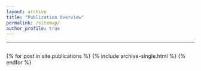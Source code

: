 ```yaml
---
layout: archive
title: "Publication Overview"
permalink: /sitemap/
author_profile: true
---
```


------

  <div style="text-align: center; margin-top: 2em;">
  <script type="text/javascript" id="clustrmaps" 
    src="https://clustrmaps.com/map_v2.js?d=sBXO5xvCxmJtaZs2obVmWao2pY2MGpJX3gC8oFRHfp8&cl=ffffff&w=a">
  </script>
  </div>

{% for post in site.publications %}
  {% include archive-single.html %}
{% endfor %}
